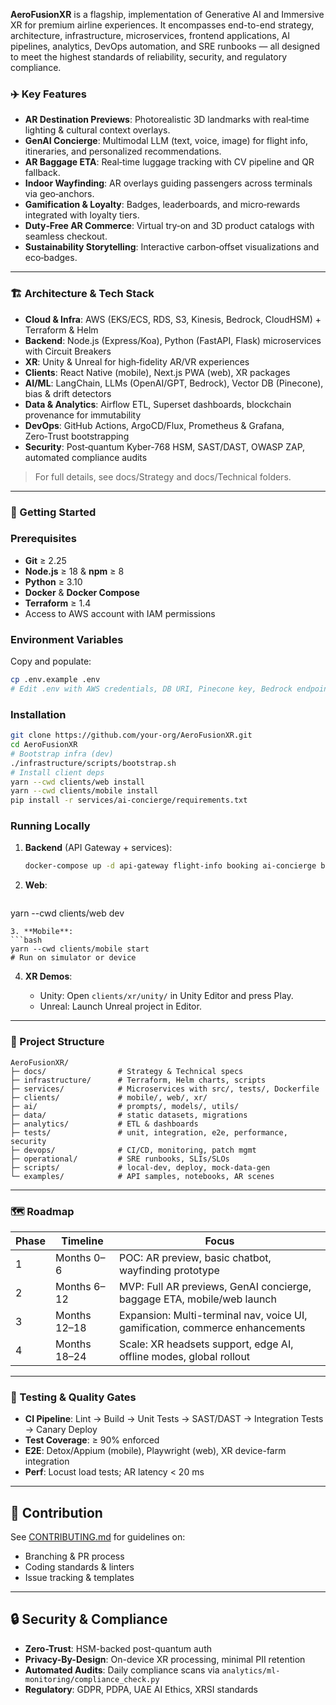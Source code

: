**AeroFusionXR** is a flagship, implementation of Generative AI and Immersive XR for premium airline experiences. It encompasses end-to-end strategy, architecture, infrastructure, microservices, frontend applications, AI pipelines, analytics, DevOps automation, and SRE runbooks — all designed to meet the highest standards of reliability, security, and regulatory compliance.


### ✈️ Key Features

* **AR Destination Previews**: Photorealistic 3D landmarks with real‑time lighting & cultural context overlays.
* **GenAI Concierge**: Multimodal LLM (text, voice, image) for flight info, itineraries, and personalized recommendations.
* **AR Baggage ETA**: Real‑time luggage tracking with CV pipeline and QR fallback.
* **Indoor Wayfinding**: AR overlays guiding passengers across terminals via geo‑anchors.
* **Gamification & Loyalty**: Badges, leaderboards, and micro‑rewards integrated with loyalty tiers.
* **Duty‑Free AR Commerce**: Virtual try‑on and 3D product catalogs with seamless checkout.
* **Sustainability Storytelling**: Interactive carbon‑offset visualizations and eco‑badges.

---

### 🏗️ Architecture & Tech Stack

* **Cloud & Infra**: AWS (EKS/ECS, RDS, S3, Kinesis, Bedrock, CloudHSM) + Terraform & Helm
* **Backend**: Node.js (Express/Koa), Python (FastAPI, Flask) microservices with Circuit Breakers
* **XR**: Unity & Unreal for high‑fidelity AR/VR experiences
* **Clients**: React Native (mobile), Next.js PWA (web), XR packages
* **AI/ML**: LangChain, LLMs (OpenAI/GPT, Bedrock), Vector DB (Pinecone), bias & drift detectors
* **Data & Analytics**: Airflow ETL, Superset dashboards, blockchain provenance for immutability
* **DevOps**: GitHub Actions, ArgoCD/Flux, Prometheus & Grafana, Zero‑Trust bootstrapping
* **Security**: Post‑quantum Kyber-768 HSM, SAST/DAST, OWASP ZAP, automated compliance audits

> For full details, see docs/Strategy and docs/Technical folders.

---

### 🚀 Getting Started

### Prerequisites

* **Git** ≥ 2.25
* **Node.js** ≥ 18 & **npm** ≥ 8
* **Python** ≥ 3.10
* **Docker** & **Docker Compose**
* **Terraform** ≥ 1.4
* Access to AWS account with IAM permissions

### Environment Variables

Copy and populate:

```bash
cp .env.example .env
# Edit .env with AWS credentials, DB URI, Pinecone key, Bedrock endpoint, etc.
```

### Installation

```bash
git clone https://github.com/your-org/AeroFusionXR.git
cd AeroFusionXR
# Bootstrap infra (dev)
./infrastructure/scripts/bootstrap.sh
# Install client deps
yarn --cwd clients/web install
yarn --cwd clients/mobile install
pip install -r services/ai-concierge/requirements.txt
```

### Running Locally

1. **Backend** (API Gateway + services):

   ```bash
   docker-compose up -d api-gateway flight-info booking ai-concierge baggage-tracker wayfinding commerce
   ```
2. **Web**:

   ```bash
   ```

yarn --cwd clients/web dev

````
3. **Mobile**:
```bash
yarn --cwd clients/mobile start
# Run on simulator or device
````

4. **XR Demos**:

   * Unity: Open `clients/xr/unity/` in Unity Editor and press Play.
   * Unreal: Launch Unreal project in Editor.

---

### 📂 Project Structure

```
AeroFusionXR/
├─ docs/                # Strategy & Technical specs
├─ infrastructure/      # Terraform, Helm charts, scripts
├─ services/            # Microservices with src/, tests/, Dockerfile
├─ clients/             # mobile/, web/, xr/
├─ ai/                  # prompts/, models/, utils/
├─ data/                # static datasets, migrations
├─ analytics/           # ETL & dashboards
├─ tests/               # unit, integration, e2e, performance, security
├─ devops/              # CI/CD, monitoring, patch mgmt
├─ operational/         # SRE runbooks, SLIs/SLOs
├─ scripts/             # local-dev, deploy, mock-data-gen
└─ examples/            # API samples, notebooks, AR scenes
```

---

### 🗺️ Roadmap

| Phase | Timeline     | Focus                                                                        |
| ----- | ------------ | ---------------------------------------------------------------------------- |
| 1     | Months 0–6   | POC: AR preview, basic chatbot, wayfinding prototype                         |
| 2     | Months 6–12  | MVP: Full AR previews, GenAI concierge, baggage ETA, mobile/web launch       |
| 3     | Months 12–18 | Expansion: Multi-terminal nav, voice UI, gamification, commerce enhancements |
| 4     | Months 18–24 | Scale: XR headsets support, edge AI, offline modes, global rollout           |

---

### 🧪 Testing & Quality Gates

* **CI Pipeline**: Lint → Build → Unit Tests → SAST/DAST → Integration Tests → Canary Deploy
* **Test Coverage**: ≥ 90% enforced
* **E2E**: Detox/Appium (mobile), Playwright (web), XR device-farm integration
* **Perf**: Locust load tests; AR latency < 20 ms

---

## 🤝 Contribution

See [CONTRIBUTING.md](CONTRIBUTING.md) for guidelines on:

* Branching & PR process
* Coding standards & linters
* Issue tracking & templates

---

## 🔒 Security & Compliance

* **Zero-Trust**: HSM-backed post-quantum auth
* **Privacy-By-Design**: On-device XR processing, minimal PII retention
* **Automated Audits**: Daily compliance scans via `analytics/ml-monitoring/compliance_check.py`
* **Regulatory**: GDPR, PDPA, UAE AI Ethics, XRSI standards
